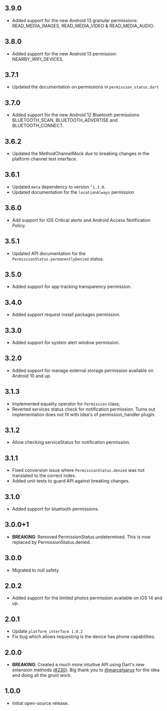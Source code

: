 ## 3.9.0

* Added support for the new Android 13 granular permissions: READ_MEDIA_IMAGES, READ_MEDIA_VIDEO & READ_MEDIA_AUDIO.

## 3.8.0

* Added support for the new Android 13 permission: NEARBY_WIFI_DEVICES.

## 3.7.1

* Updated the documentation on permissions in `permission_status.dart`

## 3.7.0

* Added support for the new Android 12 Bluetooth permissions: BLUETOOTH_SCAN, BLUETOOTH_ADVERTISE and BLUETOOTH_CONNECT.

## 3.6.2

* Updated the MethodChannelMock due to breaking changes in the platform channel test interface.

## 3.6.1

* Updated `meta` dependency to version `^1.3.0`.
* Updated documentation for the `locationAlways` permission

## 3.6.0

* Add support for iOS Critical alerts and Android Access Notification Policy.

## 3.5.1

* Updated API documentation for the `PermissionStatus.permanentlyDenied` status.

## 3.5.0

* Added support for app tracking transparency permission.

## 3.4.0

* Added support request install packages permission.

## 3.3.0

* Added support for system alert window permission.

## 3.2.0

* Added support for manage external storage permission available on Android 10 and up.

## 3.1.3 

* Implemented equality operator for `Permission` class;
* Reverted services status check for notification permission. Turns out implementation does not fit with idea's of permission_handler plugin.

## 3.1.2

* Allow checking serviceStatus for notification permission.

## 3.1.1

* Fixed conversion issue where `PermissionStatus.denied` was not translated to the correct index.
* Added unit-tests to guard API against breaking changes.

## 3.1.0

* Added support for bluetooth permissions. 

## 3.0.0+1

* **BREAKING**: Removed PermissionStatus.undetermined. This is now replaced by PermissionStatus.denied.

## 3.0.0

* Migrated to null safety.

## 2.0.2

* Added support for the limited photos permission available on iOS 14 and up.

## 2.0.1

* Update `platform_interface 1.0.2`
* Fix bug which allows requesting is the device has phone capabilities.

## 2.0.0

- **BREAKING**: Created a much more intuitive API using Dart's new extension methods ([#230](https://github.com/Baseflow/flutter-permission-handler/issues/230)). Big thank you to [@marcelgarus](https://github.com/marcelgarus) for the idea and doing all the grunt work.

## 1.0.0

- Initial open-source release.
